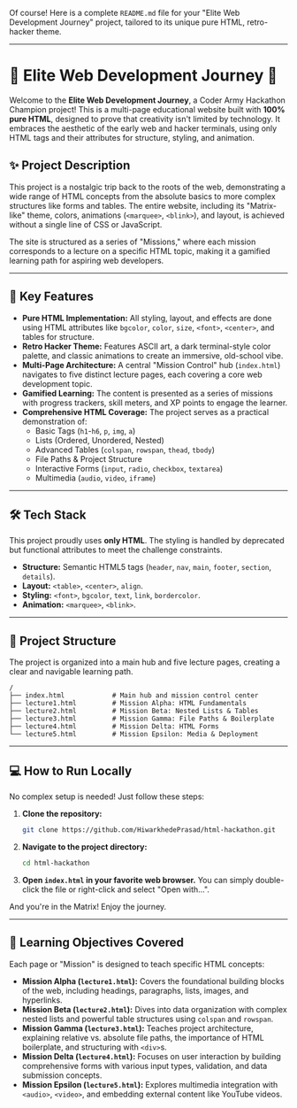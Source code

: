 Of course\! Here is a complete `README.md` file for your "Elite Web Development Journey" project, tailored to its unique pure HTML, retro-hacker theme.

-----

# 🚀 Elite Web Development Journey 🚀

[](https://developer.mozilla.org/en-US/docs/Web/Guide/HTML/HTML5)
[](https://en.wikipedia.org/wiki/HTML)
[](https://en.wikipedia.org/wiki/HTML)

Welcome to the **Elite Web Development Journey**, a Coder Army Hackathon Champion project\! This is a multi-page educational website built with **100% pure HTML**, designed to prove that creativity isn't limited by technology. It embraces the aesthetic of the early web and hacker terminals, using only HTML tags and their attributes for structure, styling, and animation.

## ✨ Project Description

This project is a nostalgic trip back to the roots of the web, demonstrating a wide range of HTML concepts from the absolute basics to more complex structures like forms and tables. The entire website, including its "Matrix-like" theme, colors, animations (`<marquee>`, `<blink>`), and layout, is achieved without a single line of CSS or JavaScript.

The site is structured as a series of "Missions," where each mission corresponds to a lecture on a specific HTML topic, making it a gamified learning path for aspiring web developers.

-----

## 🌟 Key Features

  * **Pure HTML Implementation:** All styling, layout, and effects are done using HTML attributes like `bgcolor`, `color`, `size`, `<font>`, `<center>`, and tables for structure.
  * **Retro Hacker Theme:** Features ASCII art, a dark terminal-style color palette, and classic animations to create an immersive, old-school vibe.
  * **Multi-Page Architecture:** A central "Mission Control" hub (`index.html`) navigates to five distinct lecture pages, each covering a core web development topic.
  * **Gamified Learning:** The content is presented as a series of missions with progress trackers, skill meters, and XP points to engage the learner.
  * **Comprehensive HTML Coverage:** The project serves as a practical demonstration of:
      * Basic Tags (`h1`-`h6`, `p`, `img`, `a`)
      * Lists (Ordered, Unordered, Nested)
      * Advanced Tables (`colspan`, `rowspan`, `thead`, `tbody`)
      * File Paths & Project Structure
      * Interactive Forms (`input`, `radio`, `checkbox`, `textarea`)
      * Multimedia (`audio`, `video`, `iframe`)

-----

## 🛠️ Tech Stack

This project proudly uses **only HTML**. The styling is handled by deprecated but functional attributes to meet the challenge constraints.

  * **Structure:** Semantic HTML5 tags (`header`, `nav`, `main`, `footer`, `section`, `details`).
  * **Layout:** `<table>`, `<center>`, `align`.
  * **Styling:** `<font>`, `bgcolor`, `text`, `link`, `bordercolor`.
  * **Animation:** `<marquee>`, `<blink>`.

-----

## 📂 Project Structure

The project is organized into a main hub and five lecture pages, creating a clear and navigable learning path.

```
/
├── index.html            # Main hub and mission control center
├── lecture1.html         # Mission Alpha: HTML Fundamentals
├── lecture2.html         # Mission Beta: Nested Lists & Tables
├── lecture3.html         # Mission Gamma: File Paths & Boilerplate
├── lecture4.html         # Mission Delta: HTML Forms
└── lecture5.html         # Mission Epsilon: Media & Deployment
```

-----

## 💻 How to Run Locally

No complex setup is needed\! Just follow these steps:

1.  **Clone the repository:**
    ```bash
    git clone https://github.com/HiwarkhedePrasad/html-hackathon.git
    ```
2.  **Navigate to the project directory:**
    ```bash
    cd html-hackathon
    ```
3.  **Open `index.html` in your favorite web browser.**
    You can simply double-click the file or right-click and select "Open with...".

And you're in the Matrix\! Enjoy the journey.

-----

## 🎯 Learning Objectives Covered

Each page or "Mission" is designed to teach specific HTML concepts:

  * **Mission Alpha (`lecture1.html`):** Covers the foundational building blocks of the web, including headings, paragraphs, lists, images, and hyperlinks.
  * **Mission Beta (`lecture2.html`):** Dives into data organization with complex nested lists and powerful table structures using `colspan` and `rowspan`.
  * **Mission Gamma (`lecture3.html`):** Teaches project architecture, explaining relative vs. absolute file paths, the importance of HTML boilerplate, and structuring with `<div>`s.
  * **Mission Delta (`lecture4.html`):** Focuses on user interaction by building comprehensive forms with various input types, validation, and data submission concepts.
  * **Mission Epsilon (`lecture5.html`):** Explores multimedia integration with `<audio>`, `<video>`, and embedding external content like YouTube videos.
